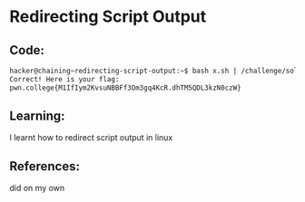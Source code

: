 # Redirecting Script Output
## Code:
```bash
hacker@chaining~redirecting-script-output:~$ bash x.sh | /challenge/solve
Correct! Here is your flag:
pwn.college{M1IfIym2KvsuNBBFf3Om3gq4KcR.dhTM5QDL3kzN0czW}
```
## Learning:
 I learnt how to redirect script output in linux
## References:
 did on my own
